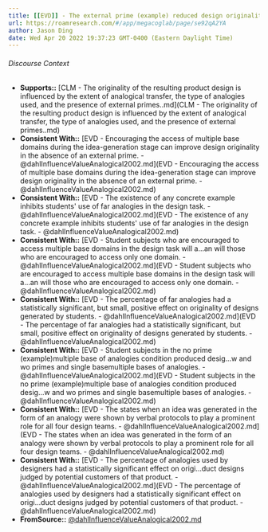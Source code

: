 ```yaml
---
title: [[EVD]] - The external prime (example) reduced design originality by structuring the form of the design. - [[@dahlInfluenceValueAnalogical2002]]
url: https://roamresearch.com/#/app/megacoglab/page/se92qA2YA
author: Jason Ding
date: Wed Apr 20 2022 19:37:23 GMT-0400 (Eastern Daylight Time)
---
```




###### Discourse Context

- **Supports::** [CLM - The originality of the resulting product design is influenced by the extent of analogical transfer, the type of analogies used, and the presence of external primes..md](CLM - The originality of the resulting product design is influenced by the extent of analogical transfer, the type of analogies used, and the presence of external primes..md)
- **Consistent With::** [EVD - Encouraging the access of multiple base domains during the idea-generation stage can improve design originality in the absence of an external prime. - @dahlInfluenceValueAnalogical2002.md](EVD - Encouraging the access of multiple base domains during the idea-generation stage can improve design originality in the absence of an external prime. - @dahlInfluenceValueAnalogical2002.md)
- **Consistent With::** [EVD - The existence of any concrete example inhibits students' use of far analogies in the design task. - @dahlInfluenceValueAnalogical2002.md](EVD - The existence of any concrete example inhibits students' use of far analogies in the design task. - @dahlInfluenceValueAnalogical2002.md)
- **Consistent With::** [EVD - Student subjects who are encouraged to access multiple base domains in the design task will a...an will those who are encouraged to access only one domain. - @dahlInfluenceValueAnalogical2002.md](EVD - Student subjects who are encouraged to access multiple base domains in the design task will a...an will those who are encouraged to access only one domain. - @dahlInfluenceValueAnalogical2002.md)
- **Consistent With::** [EVD - The percentage of far analogies had a statistically significant, but small, positive effect on originality of designs generated by students. - @dahlInfluenceValueAnalogical2002.md](EVD - The percentage of far analogies had a statistically significant, but small, positive effect on originality of designs generated by students. - @dahlInfluenceValueAnalogical2002.md)
- **Consistent With::** [EVD - Student subjects in the no prime (example)multiple base of analogies condition produced desig...w and wo primes and single basemultiple bases of analogies. - @dahlInfluenceValueAnalogical2002.md](EVD - Student subjects in the no prime (example)multiple base of analogies condition produced desig...w and wo primes and single basemultiple bases of analogies. - @dahlInfluenceValueAnalogical2002.md)
- **Consistent With::** [EVD - The states when an idea was generated in the form of an analogy were shown by verbal protocols to play a prominent role for all four design teams. - @dahlInfluenceValueAnalogical2002.md](EVD - The states when an idea was generated in the form of an analogy were shown by verbal protocols to play a prominent role for all four design teams. - @dahlInfluenceValueAnalogical2002.md)
- **Consistent With::** [EVD - The percentage of analogies used by designers had a statistically significant effect on origi...duct designs judged by potential customers of that product. - @dahlInfluenceValueAnalogical2002.md](EVD - The percentage of analogies used by designers had a statistically significant effect on origi...duct designs judged by potential customers of that product. - @dahlInfluenceValueAnalogical2002.md)
- **FromSource::** [@dahlInfluenceValueAnalogical2002.md](@dahlInfluenceValueAnalogical2002.md)
